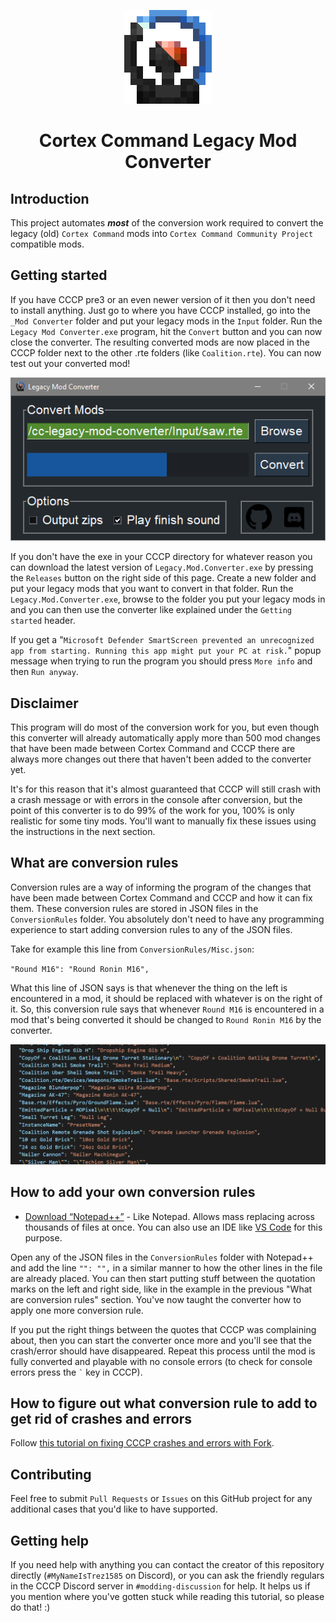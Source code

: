 <p align="center"><img src="Media/legacy-mod-converter-icon.png" alt="Legacy Mod Converter icon"></p>
<h1 align="center">Cortex Command Legacy Mod Converter</h1>

## Introduction
This project automates ***most*** of the conversion work required to convert the legacy (old) `Cortex Command` mods into `Cortex Command Community Project` compatible mods.

## Getting started
If you have CCCP pre3 or an even newer version of it then you don't need to install anything. Just go to where you have CCCP installed, go into the `_Mod Converter` folder and put your legacy mods in the `Input` folder. Run the `Legacy Mod Converter.exe` program, hit the `Convert` button and you can now close the converter. The resulting converted mods are now placed in the CCCP folder next to the other .rte folders (like `Coalition.rte`). You can now test out your converted mod!

<p align="center"><img src="Media/legacy-mod-converter-screenshot.png" alt="Legacy Mod Converter screenshot"></p>

If you don't have the exe in your CCCP directory for whatever reason you can download the latest version of `Legacy.Mod.Converter.exe` by pressing the `Releases` button on the right side of this page. Create a new folder and put your legacy mods that you want to convert in that folder. Run the `Legacy.Mod.Converter.exe`, browse to the folder you put your legacy mods in and you can then use the converter like explained under the `Getting started` header.

If you get a "`Microsoft Defender SmartScreen prevented an unrecognized app from starting. Running this app might put your PC at risk.`" popup message when trying to run the program you should press `More info` and then `Run anyway`.

## Disclaimer
This program will do most of the conversion work for you, but even though this converter will already automatically apply more than 500 mod changes that have been made between Cortex Command and CCCP there are always more changes out there that haven't been added to the converter yet.

It's for this reason that it's almost guaranteed that CCCP will still crash with a crash message or with errors in the console after conversion, but the point of this converter is to do 99% of the work for you, 100% is only realistic for some tiny mods. You'll want to manually fix these issues using the instructions in the next section.

## What are conversion rules
Conversion rules are a way of informing the program of the changes that have been made between Cortex Command and CCCP and how it can fix them. These conversion rules are stored in JSON files in the `ConversionRules` folder. You absolutely don't need to have any programming experience to start adding conversion rules to any of the JSON files.

Take for example this line from `ConversionRules/Misc.json`:

`"Round M16": "Round Ronin M16",`

What this line of JSON says is that whenever the thing on the left is encountered in a mod, it should be replaced with whatever is on the right of it. So, this conversion rule says that whenever `Round M16` is encountered in a mod that's being converted it should be changed to `Round Ronin M16` by the converter.

<p align="center"><img src="Media/conversion-rules-screenshot.png" alt="Conversion rules screenshot"></p>

## How to add your own conversion rules
* [Download “Notepad++”](https://notepad-plus-plus.org/downloads/) - Like Notepad. Allows mass replacing across thousands of files at once. You can also use an IDE like [VS Code](https://code.visualstudio.com/) for this purpose.

Open any of the JSON files in the `ConversionRules` folder with Notepad++ and add the line `"": "",` in a similar manner to how the other lines in the file are already placed. You can then start putting stuff between the quotation marks on the left and right side, like in the example in the previous "What are conversion rules" section. You've now taught the converter how to apply one more conversion rule.

If you put the right things between the quotes that CCCP was complaining about, then you can start the converter once more and you'll see that the crash/error should have disappeared. Repeat this process until the mod is fully converted and playable with no console errors (to check for console errors press the `` ` `` key in CCCP).

## How to figure out what conversion rule to add to get rid of crashes and errors
Follow [this tutorial on fixing CCCP crashes and errors with Fork](https://github.com/cortex-command-community/Cortex-Command-Legacy-Mod-Converter/wiki/Fixing-CCCP-crashes-and-errors-with-Fork).

## Contributing
Feel free to submit `Pull Requests` or `Issues` on this GitHub project for any additional cases that you'd like to have supported.

## Getting help
If you need help with anything you can contact the creator of this repository directly (`#MyNameIsTrez1585` on Discord), or you can ask the friendly regulars in the CCCP Discord server in `#modding-discussion` for help. It helps us if you mention where you've gotten stuck while reading this tutorial, so please do that! :)
